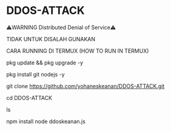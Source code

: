 # DDOS-ATTACK
⚠️WARNING Distributed Denial of Service⚠️

TIDAK UNTUK DISALAH GUNAKAN

CARA RUNNING DI TERMUX (HOW TO RUN IN TERMUX)

pkg update && pkg upgrade -y

pkg install git nodejs -y

git clone https://github.com/yohaneskeanan/DDOS-ATTACK.git

cd DDOS-ATTACK

ls

npm install
node ddoskeanan.js
